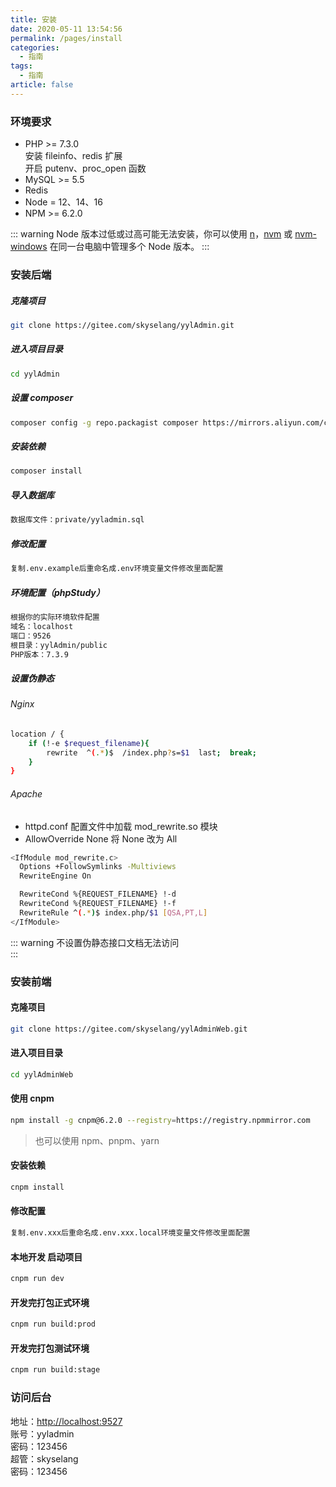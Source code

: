 ```yaml
---
title: 安装
date: 2020-05-11 13:54:56
permalink: /pages/install
categories: 
  - 指南
tags: 
  - 指南
article: false
---
```


### 环境要求

- PHP >= 7.3.0  
  安装 fileinfo、redis 扩展  
  开启 putenv、proc_open 函数
- MySQL >= 5.5
- Redis
- Node = 12、14、16
- NPM >= 6.2.0

::: warning
Node 版本过低或过高可能无法安装，你可以使用 [n](https://github.com/tj/n)，[nvm](https://github.com/creationix/nvm) 或 [nvm-windows](https://github.com/creationix/nvm) 在同一台电脑中管理多个 Node 版本。
:::

### 安装后端

##### 克隆项目
```bash
git clone https://gitee.com/skyselang/yylAdmin.git
```
##### 进入项目目录
```bash
cd yylAdmin
```
##### 设置 composer
```bash
composer config -g repo.packagist composer https://mirrors.aliyun.com/composer/
```
##### 安装依赖
```bash
composer install
```
##### 导入数据库
```bash
数据库文件：private/yyladmin.sql
```
##### 修改配置
```bash
复制.env.example后重命名成.env环境变量文件修改里面配置
```
##### 环境配置（phpStudy）
```bash
根据你的实际环境软件配置
域名：localhost
端口：9526
根目录：yylAdmin/public
PHP版本：7.3.9
```
##### 设置伪静态
###### Nginx
```bash
location / {
    if (!-e $request_filename){
        rewrite  ^(.*)$  /index.php?s=$1  last;  break;
    }
}
```
###### Apache
- httpd.conf 配置文件中加载 mod_rewrite.so 模块
- AllowOverride None 将 None 改为 All
```bash
<IfModule mod_rewrite.c>
  Options +FollowSymlinks -Multiviews
  RewriteEngine On

  RewriteCond %{REQUEST_FILENAME} !-d
  RewriteCond %{REQUEST_FILENAME} !-f
  RewriteRule ^(.*)$ index.php/$1 [QSA,PT,L]
</IfModule>
```
::: warning
不设置伪静态接口文档无法访问  
:::

### 安装前端

#### 克隆项目
```bash
git clone https://gitee.com/skyselang/yylAdminWeb.git
```
#### 进入项目目录
```bash
cd yylAdminWeb
```
#### 使用 cnpm
```bash
npm install -g cnpm@6.2.0 --registry=https://registry.npmmirror.com
```
> 也可以使用  npm、pnpm、yarn
#### 安装依赖
```bash
cnpm install
```
#### 修改配置
```bash
复制.env.xxx后重命名成.env.xxx.local环境变量文件修改里面配置
```
#### 本地开发 启动项目
```bash
cnpm run dev
```
#### 开发完打包正式环境
```bash
cnpm run build:prod
```
#### 开发完打包测试环境
```bash
cnpm run build:stage
```

### 访问后台

地址：[http://localhost:9527](http://localhost:9527)  
账号：yyladmin  
密码：123456  
超管：skyselang  
密码：123456
